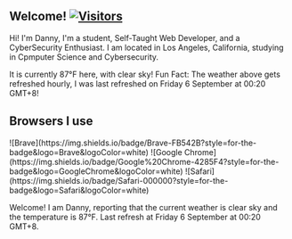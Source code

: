 <h2>Welcome! <a href="https://github.com/garcia-danny"> <img src="https://visitor-badge.laobi.icu/badge?page_id=garcia-danny" alt="Visitors"></a></h2>


Hi! I'm Danny, I'm a student, Self-Taught Web Developer, and a CyberSecurity Enthusiast. 
I am located in Los Angeles, California, studying in Cpmputer Science and Cybersecurity.

It is currently 87°F here, with clear sky!
Fun Fact: The weather above gets refreshed hourly, I was last refreshed on Friday 6 September at 00:20 GMT+8! 

<h2> Browsers I use </h2>
![Brave](https://img.shields.io/badge/Brave-FB542B?style=for-the-badge&logo=Brave&logoColor=white) ![Google Chrome](https://img.shields.io/badge/Google%20Chrome-4285F4?style=for-the-badge&logo=GoogleChrome&logoColor=white) ![Safari](https://img.shields.io/badge/Safari-000000?style=for-the-badge&logo=Safari&logoColor=white)


Welcome! I am Danny, reporting that the current weather is clear sky and the temperature is 87°F.
Last refresh at Friday 6 September at 00:20 GMT+8.
